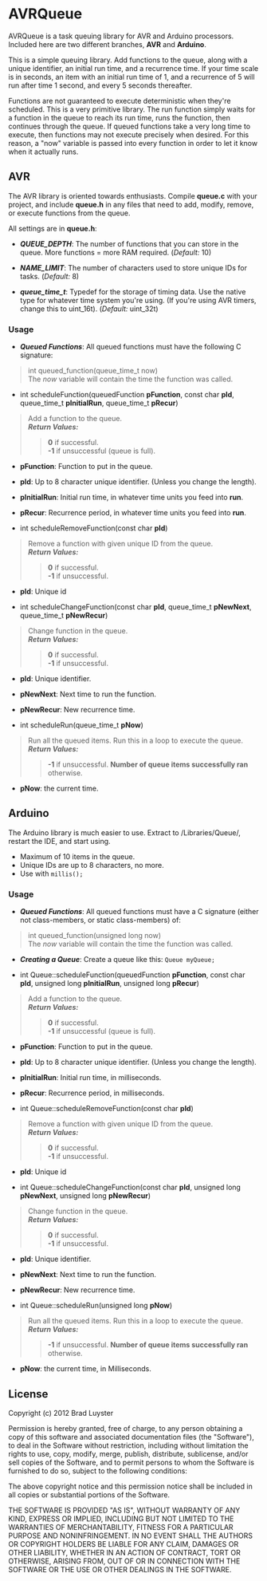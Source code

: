 AVRQueue
========

AVRQueue is a task queuing library for AVR and Arduino processors.  Included here are two different branches, **AVR** and **Arduino**.

This is a simple queuing library.  Add functions to the queue, along with a unique identifier, an initial run time, and a recurrence time.  If your time scale is in seconds, an item with an initial run time of 1, and a recurrence of 5 will run after time 1 second, and every 5 seconds thereafter.

Functions are not guaranteed to execute deterministic when they're scheduled.  This is a very primitive library.  The run function simply waits for a function in the queue to reach its run time, runs the function, then continues through the queue.  If queued functions take a very long time to execute, then functions may not execute precisely when desired.  For this reason, a "now" variable is passed into every function in order to let it know when it actually runs.

AVR
---

The AVR library is oriented towards enthusiasts.  Compile **queue.c** with your project, and include **queue.h** in any files that need to add, modify, remove, or execute functions from the queue.

All settings are in **queue.h**:

* ***QUEUE_DEPTH***:  The number of functions that you can store in the queue.  More functions = more RAM required. (_Default:_ 10)

* ***NAME_LIMIT***: The number of characters used to store unique IDs for tasks. (_Default:_ 8)

* ***queue_time_t***: Typedef for the storage of timing data.  Use the native type for whatever time system you're using. (If you're using AVR timers, change this to uint_16t). (_Default:_ uint_32t)

### Usage

* ***Queued Functions***: All queued functions must have the following C signature:
> int queued\_function(queue\_time\_t now)<br />
> The _now_ variable will contain the time the function was called.

* int scheduleFunction(queuedFunction **pFunction**, const char **pId**, queue\_time\_t **pInitialRun**, queue\_time\_t **pRecur**)
> Add a function to the queue.<br/>
> ***Return Values:***<br/>
>> **0** if successful.<br/>
>> **-1** if unsuccessful (queue is full).<br/>

 * **pFunction**: Function to put in the queue.
 * **pId**: Up to 8 character unique identifier. (Unless you change the length).
 * **pInitialRun**: Initial run time, in whatever time units you feed into **run**.
 * **pRecur**: Recurrence period, in whatever time units you feed into **run**.

* int scheduleRemoveFunction(const char **pId**)
> Remove a function with given unique ID from the queue.<br />
> ***Return Values:***<br/>
>> **0** if successful. <br/>
>> **-1** if unsuccessful.

 * **pId**: Unique id 

* int scheduleChangeFunction(const char **pId**, queue_time_t **pNewNext**, queue_time_t **pNewRecur**)
> Change function in the queue.<br/>
> ***Return Values:***<br/>
>> **0** if successful. <br/>
>> **-1** if unsuccessful.

 * **pId**: Unique identifier.
 * **pNewNext**: Next time to run the function.
 * **pNewRecur**: New recurrence time.

* int scheduleRun(queue_time_t **pNow**)
> Run all the queued items.  Run this in a loop to execute the queue.<br/>
> ***Return Values:***<br/>
>> **-1** if unsuccessful.
>> **Number of queue items successfully ran** otherwise.

 * **pNow**: the current time.

Arduino
-------

The Arduino library is much easier to use.  Extract to <Arduino Root>/Libraries/Queue/, restart the IDE, and start using.

* Maximum of 10 items in the queue.
* Unique IDs are up to 8 characters, no more.
* Use with ```millis();```

### Usage

* ***Queued Functions***: All queued functions must have a C signature (either not class-members, or static class-members) of:
> int queued\_function(unsigned long now)<br />
> The _now_ variable will contain the time the function was called.

* ***Creating a Queue***: Create a queue like this: ```Queue myQueue;```

* int Queue::scheduleFunction(queuedFunction **pFunction**, const char **pId**, unsigned long **pInitialRun**, unsigned long **pRecur**)
> Add a function to the queue.<br/>
> ***Return Values:***<br/>
>> **0** if successful.<br/>
>> **-1** if unsuccessful (queue is full).<br/>

 * **pFunction**: Function to put in the queue.
 * **pId**: Up to 8 character unique identifier. (Unless you change the length).
 * **pInitialRun**: Initial run time, in milliseconds.
 * **pRecur**: Recurrence period, in milliseconds.

* int Queue::scheduleRemoveFunction(const char **pId**)
> Remove a function with given unique ID from the queue.<br />
> ***Return Values:***<br/>
>> **0** if successful. <br/>
>> **-1** if unsuccessful.

 * **pId**: Unique id 

* int Queue::scheduleChangeFunction(const char **pId**, unsigned long **pNewNext**, unsigned long **pNewRecur**)
> Change function in the queue.<br/>
> ***Return Values:***<br/>
>> **0** if successful. <br/>
>> **-1** if unsuccessful.

 * **pId**: Unique identifier.
 * **pNewNext**: Next time to run the function.
 * **pNewRecur**: New recurrence time.

* int Queue::scheduleRun(unsigned long **pNow**)
> Run all the queued items.  Run this in a loop to execute the queue.<br/>
> ***Return Values:***<br/>
>> **-1** if unsuccessful.
>> **Number of queue items successfully ran** otherwise.

 * **pNow**: the current time, in Milliseconds.

 License
 -------

 Copyright (c) 2012 Brad Luyster

Permission is hereby granted, free of charge, to any person obtaining a copy of this software and associated documentation files (the "Software"), to deal in the Software without restriction, including without limitation the rights to use, copy, modify, merge, publish, distribute, sublicense, and/or sell copies of the Software, and to permit persons to whom the Software is furnished to do so, subject to the following conditions:

The above copyright notice and this permission notice shall be included in all copies or substantial portions of the Software.

THE SOFTWARE IS PROVIDED "AS IS", WITHOUT WARRANTY OF ANY KIND, EXPRESS OR IMPLIED, INCLUDING BUT NOT LIMITED TO THE WARRANTIES OF MERCHANTABILITY, FITNESS FOR A PARTICULAR PURPOSE AND NONINFRINGEMENT. IN NO EVENT SHALL THE AUTHORS OR COPYRIGHT HOLDERS BE LIABLE FOR ANY CLAIM, DAMAGES OR OTHER LIABILITY, WHETHER IN AN ACTION OF CONTRACT, TORT OR OTHERWISE, ARISING FROM, OUT OF OR IN CONNECTION WITH THE SOFTWARE OR THE USE OR OTHER DEALINGS IN THE SOFTWARE.